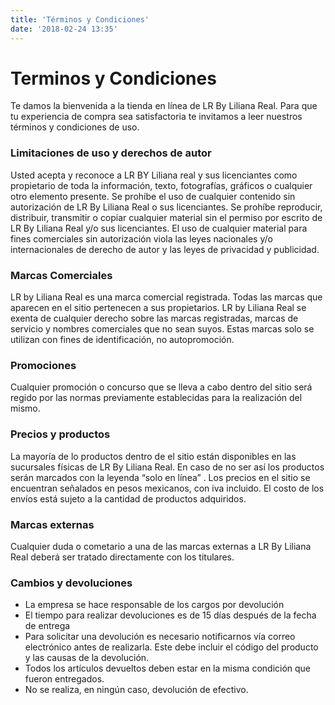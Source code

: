 ```yaml
---
title: 'Términos y Condiciones'
date: '2018-02-24 13:35'
---
```


# Terminos y Condiciones 

Te damos la bienvenida a la tienda en línea de LR By Liliana Real. Para que tu experiencia de compra sea satisfactoria te invitamos a leer nuestros términos y condiciones de uso.

### Limitaciones de uso y derechos de autor

Usted acepta y reconoce a LR BY Liliana real y sus licenciantes como propietario de toda la información, texto, fotografías, gráficos o cualquier otro elemento presente. Se prohíbe el uso de cualquier contenido sin autorización de LR By Liliana Real o sus licenciantes. Se prohíbe reproducir, distribuir, transmitir o copiar cualquier material sin el permiso por escrito de LR By Liliana Real y/o sus licenciantes. El uso de cualquier material para fines comerciales sin autorización viola las leyes nacionales y/o internacionales de derecho de autor y las leyes de privacidad y publicidad.
 
### Marcas Comerciales

LR by Liliana Real es una marca comercial registrada. Todas las marcas que aparecen en el sitio pertenecen a sus propietarios. LR by Liliana Real se exenta de cualquier derecho sobre las marcas registradas, marcas de servicio y nombres comerciales que no sean suyos. Estas marcas solo se utilizan con fines de identificación, no autopromoción.

### Promociones

Cualquier promoción o concurso que se lleva a cabo dentro del sitio será regido por las normas previamente establecidas para la realización del mismo.

### Precios y productos
La mayoría de lo productos dentro de el sitio están disponibles en las sucursales físicas de LR By Liliana Real. En caso de no ser así los productos serán marcados con la leyenda “solo en línea” .
Los precios en el sitio se encuentran señalados en pesos mexicanos, con iva incluido.
El costo de los envíos está sujeto a la cantidad de productos adquiridos.

### Marcas externas
Cualquier duda o cometario a una de las marcas externas a LR By Liliana Real deberá ser tratado directamente con los titulares. 

### Cambios y devoluciones
-	La empresa se hace responsable de los cargos por devolución
-	El tiempo para realizar devoluciones es de 15 días después de la fecha de entrega
-	Para solicitar una devolución es necesario notificarnos vía correo electrónico antes de realizarla. Este debe incluir el código del producto y las causas de la devolución. 
-	Todos los artículos devueltos deben estar en la misma condición que fueron entregados.
-	No se realiza, en ningún caso, devolución de efectivo.



